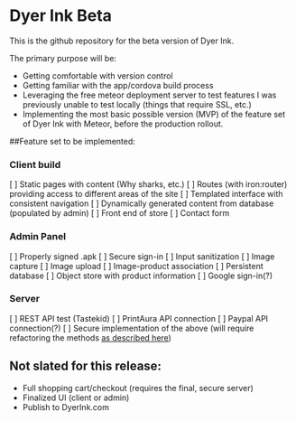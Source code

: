 # Dyer Ink Beta

This is the github repository for the beta version of Dyer Ink.

The primary purpose will be:

* Getting comfortable with version control
* Getting familiar with the app/cordova build process
* Leveraging the free meteor deployment server to test features I was previously unable to test locally (things that require SSL, etc.)
* Implementing the most basic possible version (MVP) of the feature set of Dyer Ink with Meteor, before the production rollout.

##Feature set to be implemented:

### Client build

[ ] Static pages with content (Why sharks, etc.)
[ ] Routes (with iron:router) providing access to different areas of the site
[ ] Templated interface with consistent navigation
[ ] Dynamically generated content from database (populated by admin)
[ ] Front end of store
[ ] Contact form

### Admin Panel

[ ] Properly signed .apk
[ ] Secure sign-in
[ ] Input sanitization
[ ] Image capture
[ ] Image upload
[ ] Image-product association
[ ] Persistent database
[ ] Object store with product information
[ ] Google sign-in(?)

### Server

[ ] REST API test (Tastekid)
[ ] PrintAura API connection
[ ] Paypal API connection(?)
[ ] Secure implementation of the above (will require refactoring the methods [as described here](https://www.meteor.com/tutorials/blaze/security-with-methods))

## Not slated for this release:

* Full shopping cart/checkout (requires the final, secure server)
* Finalized UI (client or admin)
* Publish to DyerInk.com
